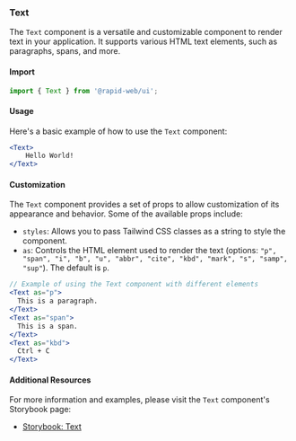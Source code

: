 ### Text
The `Text` component is a versatile and customizable component to render text in your application. It supports various HTML text elements, such as paragraphs, spans, and more.

#### Import
```jsx 
import { Text } from '@rapid-web/ui';
```

#### Usage

Here's a basic example of how to use the `Text` component:

```jsx
<Text>   
	Hello World! 
</Text>
```

#### Customization

The `Text` component provides a set of props to allow customization of its appearance and behavior. Some of the available props include:

-   `styles`: Allows you to pass Tailwind CSS classes as a string to style the component.
-   `as`: Controls the HTML element used to render the text (options: `"p", "span", "i", "b", "u", "abbr", "cite", "kbd", "mark", "s", "samp", "sup"`). The default is `p`.

```jsx
// Example of using the Text component with different elements
<Text as="p">
  This is a paragraph.
</Text>
<Text as="span">
  This is a span.
</Text>
<Text as="kbd">
  Ctrl + C
</Text>
```

#### Additional Resources

For more information and examples, please visit the `Text` component's Storybook page:

-   [Storybook: Text](https://storybook.rapid.cincinnati.ventures/?path=/docs/components-primitives-text--primary)